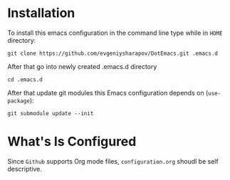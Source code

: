 # Installation

To install this emacs configuration in the command line type while in `HOME` directory:

    git clone https://github.com/evgeniysharapov/DotEmacs.git .emacs.d

After that go into newly created .emacs.d directory

    cd .emacs.d

After that update git modules this Emacs configuration depends on (`use-package`):

    git submodule update --init


# What's Is Configured

Since `Github` supports Org mode files, `configuration.org` shoudl be self descriptive. 

